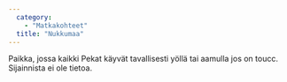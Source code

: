 ```yaml
---
  category: 
    - "Matkakohteet"
  title: "Nukkumaa"
---
```

Paikka, jossa kaikki Pekat käyvät tavallisesti yöllä tai aamulla jos on toucc. Sijainnista ei ole tietoa.